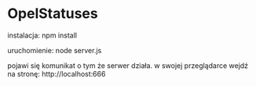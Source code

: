 ﻿# OpelStatuses

instalacja:
npm install

uruchomienie:
node server.js

pojawi się komunikat o tym że serwer działa.
w swojej przeglądarce wejdź na stronę: http://localhost:666
